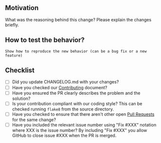 ## Motivation

What was the reasoning behind this change? Please explain the changes briefly.

## How to test the behavior?
```
Show how to reproduce the new behavior (can be a bug fix or a new feature)
```

## Checklist

- [ ] Did you update CHANGELOG.md with your changes?
- [ ] Have you checked our [Contributing](https://github.com/hdmf-dev/hdmf/blob/dev/docs/CONTRIBUTING.rst) document?
- [ ] Have you ensured the PR clearly describes the problem and the solution?
- [ ] Is your contribution compliant with our coding style? This can be checked running `flake8` from the source directory.
- [ ] Have you checked to ensure that there aren't other open [Pull Requests](https://github.com/hdmf-dev/hdmf/pulls) for the same change?
- [ ] Have you included the relevant issue number using "Fix #XXX" notation where XXX is the issue number? By including "Fix #XXX" you allow GitHub to close issue #XXX when the PR is merged.
